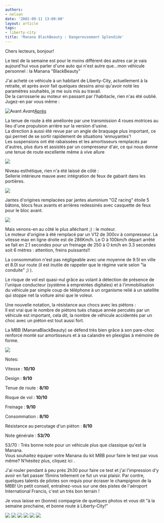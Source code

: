 ```yaml
---
authors:
- nelson
date: '2002-09-11 13:00:00'
layout: article
tags:
- liberty-city
title: 'Manana BlackBeauty : Dangereusement Splendide'
---
```



Chers lecteurs, bonjour!

Le test de la semaine est pour le moins différent des autres car je vais aujourd'hui vous parler d'une auto qui n'est autre que...mon véhicule personnel : la Manana "BlackBeauty"

J'ai acheté ce véhicule à un habitant de Liberty-City, actuellement à la retraite, et après avoir fait quelques dessins ainsi qu'avoir noté les paramètres souhaités, je me suis mis au travail.  
De la carrosserie au moteur en passant par l'habitacle, rien n'as été oublié. Jugez-en par vous même :

![Avant](/content/images/2016/07/mananajpg.jpg)
_Avant_[Après](/content/images/2016/07/MananaBlackBeauty2.jpg)

La tenue de route à été améliorée par une transmission 4 roues motrices au lieu d'une propulsion arrière sur la version d'usine.  
La direction à aussi été revue par un angle de braquage plus important, ce qui permet de se sortir rapidement de situations 'ennuyantes'!  
Les suspensions ont été rabaissées et les amortisseurs remplacés par d'autres, plus durs et assistés par un compresseur d'air, ce qui nous donne une tenue de route excellente même à vive allure

![](/content/images/2016/07/MananaBlackBeauty8_t.jpg)

Niveau esthétique, rien n'a été laissé de côté :  
Sellerie intérieure mauve avec intégration de feux de gabarit dans les portières.

![](/content/images/2016/07/MananaBlackBeauty9.jpg)

Jantes d'origines remplacées par jantes aluminium "OZ racing" étoile 5 bâtons, blocs feux avants et arrières redessinés avec casquette de feux pour le bloc avant.

![](/content/images/2016/07/MananaBlackBeauty12.jpg)

Mais venons-en au côté le plus alléchant ;) : le moteur.  
Le moteur d'origine à été remplacé par un V12 de 300cv à compresseur. La vitesse max en ligne droite est de 286Km/h. Le O à 100km/h départ arrêté se fait en 2.1 secondes pour un freinage de 250 à O km/h en 3.3 secondes soit 6 mètres : attention, freins puissants!!

La consommation n'est pas négligeable avec une moyenne de 9.5l en ville et 8.0l sur route (il est inutile de rappeler que le régime varie selon "la conduite" ;) ).

Le risque de vol est quasi-nul grâce au volant à détection de présence de l'unique conducteur (système à empreintes digitales) et à l’immobilisation du véhicule par simple coup de téléphone à un organisme relié à un satellite qui stoppe net la voiture ainsi que le voleur.

Une nouvelle notation, la résistance aux chocs avec les piétons :  
Il est vrai que le nombre de piétons tués chaque année percutés par un véhicule est important, cela dit, la nombre de véhicule accidentés par un choc avec un piéton est tout aussi fort.

La MBB (MananaBlackBeauty) se défend très bien grâce à son pare-choc renforcé monté sur amortisseurs et à sa calandre en plexiglas à mémoire de forme.

![](/content/images/2016/07/MananaBlackBeauty11.jpg)

Notes:

Vitesse : **10/10**

Design : **9/10**

Tenue de route : **8/10**

Risque de vol : **10/10**

Freinage : **9/10**

Consommation : **8/10**

Résistance au percutage d'un piéton : **8/10**

Note générale : **53/70**

53/70 : Très bonne note pour un véhicule plus que classique qu'est la Manana.  
Vous souhaitez équiper votre Manana du kit MBB pour faire le test par vous même? N’hésitez plus, cliquez ici .

J'ai rouler pendant à peu prés 2h30 pour faire ce test et j'ai l'impression d'y avoir en fait passer 15mins tellement ce fut un vrai plaisir. Par contre, quelques talents de pilotes son requis pour écraser le champignon de la MBB! Un petit conseil, entraînez-vous sur une des pistes de l'aéroport International Francis, c'est un très bon terrain !

Je vous laisse en (bonne) compagnie de quelques photos et vous dit "à la semaine prochaine, et bonne route à Liberty-City!"

![](/content/images/2016/07/MananaBlackBeauty-1.jpg)
![](/content/images/2016/07/MananaBlackBeauty10.jpg)
![](/content/images/2016/07/MananaBlackBeauty3.jpg)
![](/content/images/2016/07/MananaBlackBeauty4.jpg)
![](/content/images/2016/07/MananaBlackBeauty5.jpg)
![](/content/images/2016/07/MananaBlackBeauty6.jpg)